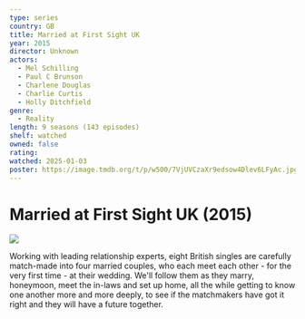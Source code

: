 ```yaml
---
type: series
country: GB
title: Married at First Sight UK
year: 2015
director: Unknown
actors:
  - Mel Schilling
  - Paul C Brunson
  - Charlene Douglas
  - Charlie Curtis
  - Holly Ditchfield
genre:
  - Reality
length: 9 seasons (143 episodes)
shelf: watched
owned: false
rating:
watched: 2025-01-03
poster: https://image.tmdb.org/t/p/w500/7VjUVCzaXr9edsow4Dlev6LFyAc.jpg
---
```


# Married at First Sight UK (2015)

![](https://image.tmdb.org/t/p/w500/7VjUVCzaXr9edsow4Dlev6LFyAc.jpg)

Working with leading relationship experts, eight British singles are carefully match-made into four married couples, who each meet each other - for the very first time - at their wedding. We'll follow them as they marry, honeymoon, meet the in-laws and set up home, all the while getting to know one another more and more deeply, to see if the matchmakers have got it right and they will have a future together.